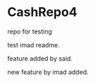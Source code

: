 # CashRepo4
repo for testing


test imad readme.

feature added by said.

new feature by imad added.
